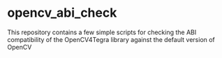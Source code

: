 opencv_abi_check
================

This repository contains a few simple scripts for checking the ABI compatibility of the OpenCV4Tegra library against the default version of OpenCV
